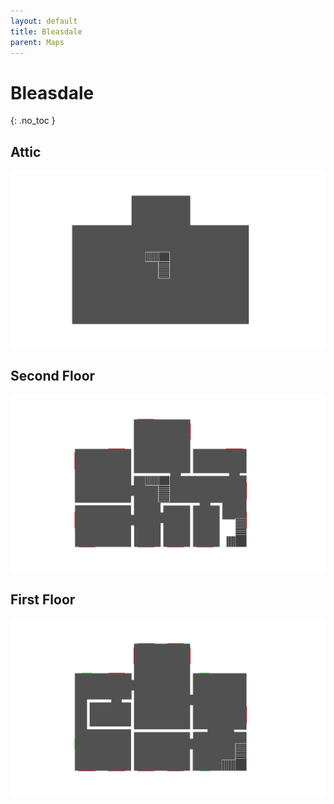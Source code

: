 ```yaml
---
layout: default
title: Bleasdale
parent: Maps
---
```


# Bleasdale
{: .no_toc }

## Attic
![Attic](/assets/maps/bleasdale/attic.png)

## Second Floor
![Second](/assets/maps/bleasdale/second.png)

## First Floor
![First](/assets/maps/bleasdale/first.png)